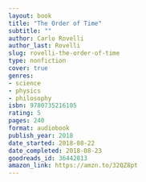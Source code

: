```yaml
---
layout: book
title: "The Order of Time"
subtitle: ""
author: Carlo Rovelli
author_last: Rovelli
slug: rovelli-the-order-of-time
type: nonfiction
cover: true
genres:
- science
- physics
- philosophy
isbn: 9780735216105
rating: 5
pages: 240
format: audiobook
publish_year: 2018
date_started: 2018-08-22
date_completed: 2018-08-23
goodreads_id: 36442813
amazon_link: https://amzn.to/32QZ8pt
---
```


